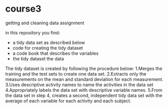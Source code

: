 # course3
getting and cleaning data assignment

in this repository you find:
- a tidy data set as described below
- code for creating the tidy dataset
- a code book that describes the variables
- the tidy dataset the data


The tidy dataset is created by following the procedure below:
1.Merges the training and the test sets to create one data set.
2.Extracts only the measurements on the mean and standard deviation for each measurement.
3.Uses descriptive activity names to name the activities in the data set
4.Appropriately labels the data set with descriptive variable names.
5.From the data set in step 4, creates a second, independent tidy data set with the average of each variable for each activity and each subject.
